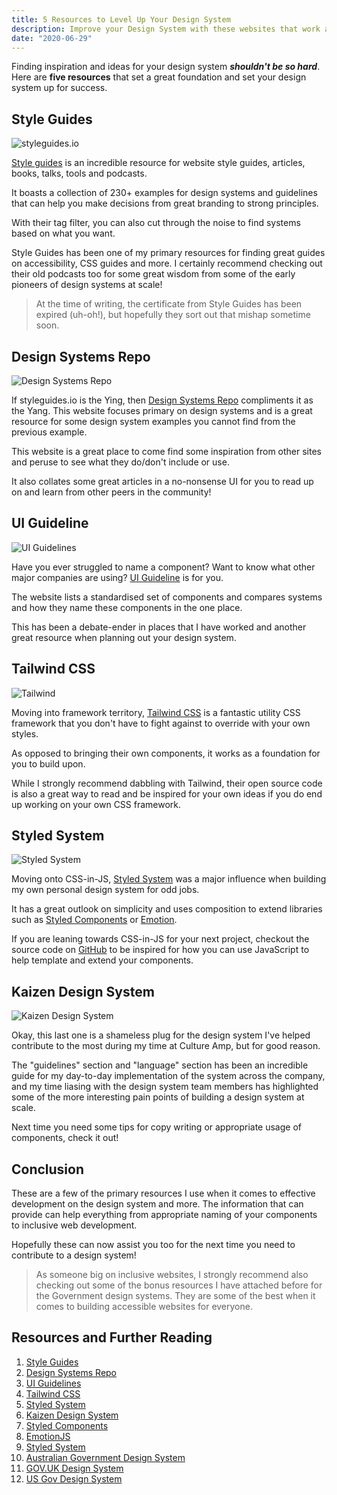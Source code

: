 ```yaml
---
title: 5 Resources to Level Up Your Design System
description: Improve your Design System with these websites that work as together as a foundation into your next UI iteration
date: "2020-06-29"
---
```


Finding inspiration and ideas for your design system _**shouldn't be so hard**_. Here are **five resources** that set a great foundation and set your design system up for success.

## Style Guides

![styleguides.io](../assets/2020-06-29-styleguides.png)

[Style guides](https://styleguides.io/) is an incredible resource for website style guides, articles, books, talks, tools and podcasts.

It boasts a collection of 230+ examples for design systems and guidelines that can help you make decisions from great branding to strong principles.

With their tag filter, you can also cut through the noise to find systems based on what you want.

Style Guides has been one of my primary resources for finding great guides on accessibility, CSS guides and more. I certainly recommend checking out their old podcasts too for some great wisdom from some of the early pioneers of design systems at scale!

> At the time of writing, the certificate from Style Guides has been expired (uh-oh!), but hopefully they sort out that mishap sometime soon.

## Design Systems Repo

![Design Systems Repo](../assets/2020-06-29-design-systems-repo.png)

If styleguides.io is the Ying, then [Design Systems Repo](https://designsystemsrepo.com/) compliments it as the Yang. This website focuses primary on design systems and is a great resource for some design system examples you cannot find from the previous example.

This website is a great place to come find some inspiration from other sites and peruse to see what they do/don't include or use.

It also collates some great articles in a no-nonsense UI for you to read up on and learn from other peers in the community!

## UI Guideline

![UI Guidelines](../assets/2020-06-29-ui-guideline.png)

Have you ever struggled to name a component? Want to know what other major companies are using? [UI Guideline](https://uiguideline.com) is for you.

The website lists a standardised set of components and compares systems and how they name these components in the one place.

This has been a debate-ender in places that I have worked and another great resource when planning out your design system.

## Tailwind CSS

![Tailwind](../assets/2020-06-29-tailwind-css.png)

Moving into framework territory, [Tailwind CSS](https://tailwindcss.com/) is a fantastic utility CSS framework that you don't have to fight against to override with your own styles.

As opposed to bringing their own components, it works as a foundation for you to build upon.

While I strongly recommend dabbling with Tailwind, their open source code is also a great way to read and be inspired for your own ideas if you do end up working on your own CSS framework.

## Styled System

![Styled System](../assets/2020-06-29-styled-system.png)

Moving onto CSS-in-JS, [Styled System](https://styled-system.com/) was a major influence when building my own personal design system for odd jobs.

It has a great outlook on simplicity and uses composition to extend libraries such as [Styled Components](https://styled-components.com/) or [Emotion](https://emotion.sh/docs/introduction).

If you are leaning towards CSS-in-JS for your next project, checkout the source code on [GitHub](https://github.com/styled-system/styled-system) to be inspired for how you can use JavaScript to help template and extend your components.

## Kaizen Design System

![Kaizen Design System](../assets/2020-06-29-kaizen.png)

Okay, this last one is a shameless plug for the design system I've helped contribute to the most during my time at Culture Amp, but for good reason.

The "guidelines" section and "language" section has been an incredible guide for my day-to-day implementation of the system across the company, and my time liasing with the design system team members has highlighted some of the more interesting pain points of building a design system at scale.

Next time you need some tips for copy writing or appropriate usage of components, check it out!

## Conclusion

These are a few of the primary resources I use when it comes to effective development on the design system and more. The information that can provide can help everything from appropriate naming of your components to inclusive web development.

Hopefully these can now assist you too for the next time you need to contribute to a design system!

> As someone big on inclusive websites, I strongly recommend also checking out some of the bonus resources I have attached before for the Government design systems. They are some of the best when it comes to building accessible websites for everyone.

## Resources and Further Reading

1. [Style Guides](https://styleguides.io/)
2. [Design Systems Repo](https://designsystemsrepo.com/)
3. [UI Guidelines](https://uiguideline.com)
4. [Tailwind CSS](https://tailwindcss.com/)
5. [Styled System](https://styled-system.com/)
6. [Kaizen Design System](https://cultureamp.design/)
7. [Styled Components](https://styled-components.com/)
8. [EmotionJS](https://emotion.sh/docs/introduction)
9. [Styled System](https://styled-system.com/)
10. [Australian Government Design System](https://designsystem.gov.au/)
11. [GOV.UK Design System](https://design-system.service.gov.uk/)
12. [US Gov Design System](https://designsystem.digital.gov/)
